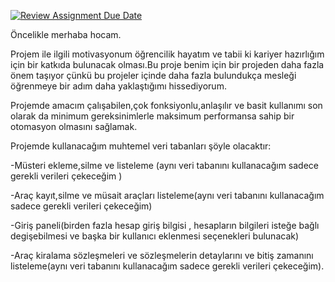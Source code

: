 [![Review Assignment Due Date](https://classroom.github.com/assets/deadline-readme-button-24ddc0f5d75046c5622901739e7c5dd533143b0c8e959d652212380cedb1ea36.svg)](https://classroom.github.com/a/uelKf0-p)

Öncelikle merhaba hocam.

Projem ile ilgili motivasyonum öğrencilik hayatım ve tabii ki kariyer hazırlığım için bir katkıda bulunacak olması.Bu proje benim için bir projeden daha fazla önem taşıyor çünkü bu projeler içinde daha fazla bulundukça mesleği öğrenmeye bir adım daha yaklaştığımı hissediyorum.

Projemde amacım çalışabilen,çok fonksiyonlu,anlaşılır ve basit kullanımı son olarak da minimum gereksinimlerle maksimum performansa sahip bir otomasyon olmasını sağlamak.


Projemde kullanacağım muhtemel veri tabanları şöyle olacaktır:

-Müsteri ekleme,silme ve listeleme (aynı veri tabanını kullanacağım sadece gerekli verileri çekeceğim )

-Araç kayıt,silme ve müsait araçları listeleme(aynı veri tabanını kullanacağım sadece gerekli verileri çekeceğim)

-Giriş paneli(birden fazla hesap giriş bilgisi , hesapların bilgileri isteğe bağlı degişebilmesi ve başka bir kullanıcı eklenmesi seçenekleri bulunacak)

-Araç kiralama sözleşmeleri ve sözleşmelerin detaylarını ve bitiş zamanını listeleme(aynı veri tabanını kullanacağım sadece gerekli verileri çekeceğim).






